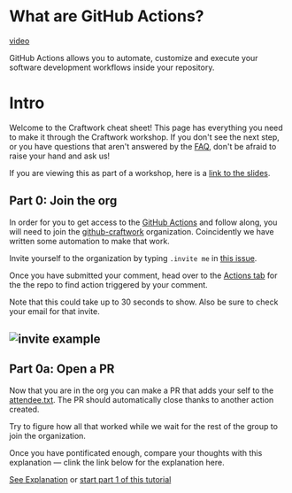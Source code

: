 # What are GitHub Actions?

[video](https://www.youtube.com/watch?v=jxDoP0esFZ8&list=PLpURC3VhaQD29vdGBngvrIapNRjLIq64x&index=1)

GitHub Actions allows you to automate, customize and execute your software development workflows inside your repository.

# Intro
Welcome to the Craftwork cheat sheet! This page has everything you need to make it through the Craftwork workshop. If you don't see the next step, or you have questions that aren't answered by the [FAQ](workshop/FAQ.md), don't be afraid to raise your hand and ask us!

If you are viewing this as part of a workshop, here is a [link to the slides](https://drive.google.com/file/d/18AIorSzf-h6JpZh0nXUg_wQzhCh7llE4/view?usp=sharing).


## Part 0: Join the org

In order for you to get access to the [GitHub Actions](https://github.com/features/actions) and follow along, you will need to join the [github-craftwork](https://github.com/github-craftwork) organization. Coincidently we have written some automation to make that work. 

Invite yourself to the organization by typing  `.invite me` in [this issue](https://github.com/github-craftwork/start-here/issues/100).

Once you have submitted your comment, head over to the [Actions tab](https://github.com/github-craftwork/start-here/actions?workflow=Invite+a+contributor) for the the repo to find action triggered by your comment. 

Note that  this could take up to 30 seconds to show. Also be sure to check your email for that invite.

![invite example](https://user-images.githubusercontent.com/20134767/112921024-11267200-90d8-11eb-82b3-996b1f176a34.png)
----------

## Part 0a: Open a PR

Now that you are in the org you can make a PR that adds your self to the [attendee.txt](attendees.txt). The PR should automatically close thanks to another action created. 

Try to figure how all that worked while we wait for the rest of the group to join the organization.

Once you have pontificated enough, compare your thoughts with this explanation — clink the link below for the explanation here.

[See Explanation](workshop/part0-explanation.md) or [start part 1 of this tutorial](workshop/part1-hello-world.md)
